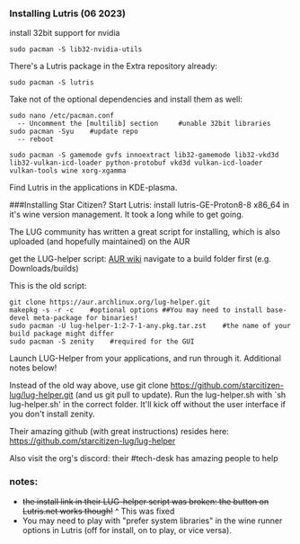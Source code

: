 
### Installing Lutris (06 2023)

install 32bit support for nvidia
```
sudo pacman -S lib32-nvidia-utils
```
There's a Lutris package in the Extra repository already:
```
sudo pacman -S lutris
```


Take not of the optional dependencies and install them as well:
```
sudo nano /etc/pacman.conf
  -- Uncomment the [multilib] section     #unable 32bit libraries
sudo pacman -Syu    #update repo
  -- reboot
```
```
sudo pacman -S gamemode gvfs innoextract lib32-gamemode lib32-vkd3d lib32-vulkan-icd-loader python-protobuf vkd3d vulkan-icd-loader vulkan-tools wine xorg-xgamma
```
Find Lutris in the applications in KDE-plasma.

###Installing Star Citizen?
Start Lutris: install lutris-GE-Proton8-8 x86_64 in it's wine version management. It took a long while to get going.

The LUG community has written a great script for installing, which is also uploaded (and hopefully maintained) on the AUR

get the LUG-helper script:
[AUR wiki](https://wiki.archlinux.org/title/Arch_User_Repository)
navigate to a build folder first (e.g. Downloads/builds)

This is the old script:
```
git clone https://aur.archlinux.org/lug-helper.git
makepkg -s -r -c    #optional options ##You may need to install base-devel meta-package for binaries!
sudo pacman -U lug-helper-1:2-7-1-any.pkg.tar.zst    #the name of your build package might differ
sudo pacman -S zenity    #required for the GUI
```
Launch LUG-Helper from your applications, and run through it. Additional notes below!

Instead of the old way above, use git clone https://github.com/starcitizen-lug/lug-helper.git (and us git pull to update). Run the lug-helper.sh  with `sh lug-helper.sh' in the correct folder.
It'll kick off without the user interface if you don't install zenity.


Their amazing github (with great instructions) resides here: https://github.com/starcitizen-lug/lug-helper

Also visit the org's discord: their #tech-desk has amazing people to help

### notes:
- ~~the install link in their LUG-helper script was broken: the button on Lutris.net works though!~~
    ^ This was fixed
- You may need to play with "prefer system libraries" in the wine runner options in Lutris (off for install, on to play, or vice versa).
